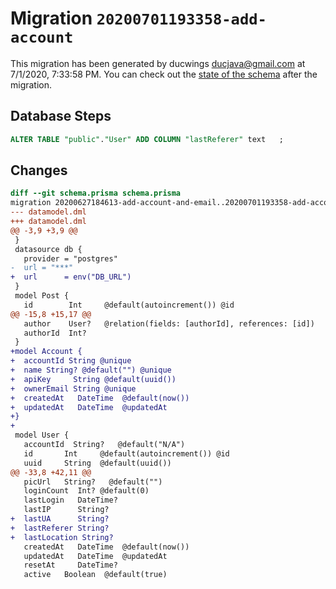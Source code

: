 # Migration `20200701193358-add-account`

This migration has been generated by ducwings <ducjava@gmail.com> at 7/1/2020, 7:33:58 PM.
You can check out the [state of the schema](./schema.prisma) after the migration.

## Database Steps

```sql
ALTER TABLE "public"."User" ADD COLUMN "lastReferer" text   ;
```

## Changes

```diff
diff --git schema.prisma schema.prisma
migration 20200627184613-add-account-and-email..20200701193358-add-account
--- datamodel.dml
+++ datamodel.dml
@@ -3,9 +3,9 @@
 }
 datasource db {
   provider = "postgres"
-  url = "***"
+  url      = env("DB_URL")
 }
 model Post {
   id        Int     @default(autoincrement()) @id
@@ -15,8 +15,17 @@
   author    User?   @relation(fields: [authorId], references: [id])
   authorId  Int?
 }
+model Account {
+  accountId String @unique
+  name String? @default("") @unique
+  apiKey     String @default(uuid())
+  ownerEmail String @unique
+  createdAt   DateTime  @default(now())
+  updatedAt   DateTime  @updatedAt
+}
+
 model User {
   accountId  String?   @default("N/A")
   id       Int     @default(autoincrement()) @id
   uuid     String  @default(uuid())
@@ -33,8 +42,11 @@
   picUrl   String?   @default("")
   loginCount  Int? @default(0)
   lastLogin   DateTime?
   lastIP      String?
+  lastUA      String?
+  lastReferer String?
+  lastLocation String?
   createdAt   DateTime  @default(now())
   updatedAt   DateTime  @updatedAt
   resetAt     DateTime?
   active   Boolean  @default(true)
```


